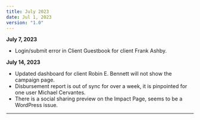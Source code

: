 ```yaml
---
title: July 2023
date: Jul 1, 2023
version: "1.0"
---
```

**July 7, 2023**
- Login/submit error in Client Guestbook for client Frank Ashby. 

**July 14, 2023**
- Updated dashboard for client Robin E. Bennett will not show the campaign page. 
-  Disbursement report is out of sync for over a week, it is pinpointed for one user Michael Cervantes.
- There is a social sharing preview on the Impact Page, seems to be a WordPress issue.

---
